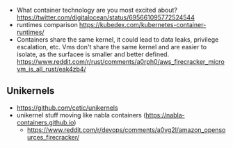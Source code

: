 - What container technology are you most excited about? https://twitter.com/digitalocean/status/695661095772524544
- runtimes comparison https://kubedex.com/kubernetes-container-runtimes/
- Containers share the same kernel, it could lead to data leaks, privilege escalation, etc. Vms don't share the same kernel and are easier to isolate, as the surfacee is smaller and better defined. https://www.reddit.com/r/rust/comments/a0rph0/aws_firecracker_microvm_is_all_rust/eak4zb4/

## Unikernels

- https://github.com/cetic/unikernels
- unikernel stuff moving like nabla containers (https://nabla-containers.github.io)
  - https://www.reddit.com/r/devops/comments/a0vg2l/amazon_opensources_firecracker/
